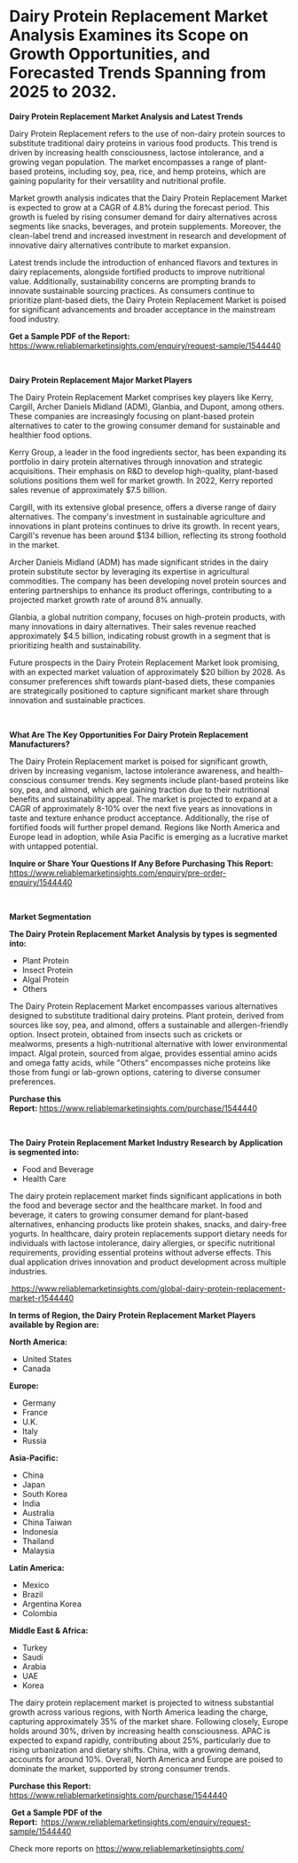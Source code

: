<p><h1>Dairy Protein Replacement Market Analysis Examines its Scope on Growth Opportunities, and Forecasted Trends Spanning from 2025 to 2032.</h1></p><p><strong>Dairy Protein Replacement Market Analysis and Latest Trends</strong></p>
<p><p>Dairy Protein Replacement refers to the use of non-dairy protein sources to substitute traditional dairy proteins in various food products. This trend is driven by increasing health consciousness, lactose intolerance, and a growing vegan population. The market encompasses a range of plant-based proteins, including soy, pea, rice, and hemp proteins, which are gaining popularity for their versatility and nutritional profile.</p><p>Market growth analysis indicates that the Dairy Protein Replacement Market is expected to grow at a CAGR of 4.8% during the forecast period. This growth is fueled by rising consumer demand for dairy alternatives across segments like snacks, beverages, and protein supplements. Moreover, the clean-label trend and increased investment in research and development of innovative dairy alternatives contribute to market expansion.</p><p>Latest trends include the introduction of enhanced flavors and textures in dairy replacements, alongside fortified products to improve nutritional value. Additionally, sustainability concerns are prompting brands to innovate sustainable sourcing practices. As consumers continue to prioritize plant-based diets, the Dairy Protein Replacement Market is poised for significant advancements and broader acceptance in the mainstream food industry.</p></p>
<p><strong>Get a Sample PDF of the Report:&nbsp;</strong> <a href="https://www.reliablemarketinsights.com/enquiry/request-sample/1544440?utm_campaign=2636&utm_medium=2&utm_source=Github&utm_content=ia&utm_term=07042025&utm_id=dairy-protein-replacement">https://www.reliablemarketinsights.com/enquiry/request-sample/1544440</a></p>
<p>&nbsp;</p>
<p><strong>Dairy Protein Replacement Major Market Players</strong></p>
<p><p>The Dairy Protein Replacement Market comprises key players like Kerry, Cargill, Archer Daniels Midland (ADM), Glanbia, and Dupont, among others. These companies are increasingly focusing on plant-based protein alternatives to cater to the growing consumer demand for sustainable and healthier food options.</p><p>Kerry Group, a leader in the food ingredients sector, has been expanding its portfolio in dairy protein alternatives through innovation and strategic acquisitions. Their emphasis on R&D to develop high-quality, plant-based solutions positions them well for market growth. In 2022, Kerry reported sales revenue of approximately $7.5 billion.</p><p>Cargill, with its extensive global presence, offers a diverse range of dairy alternatives. The company's investment in sustainable agriculture and innovations in plant proteins continues to drive its growth. In recent years, Cargill's revenue has been around $134 billion, reflecting its strong foothold in the market.</p><p>Archer Daniels Midland (ADM) has made significant strides in the dairy protein substitute sector by leveraging its expertise in agricultural commodities. The company has been developing novel protein sources and entering partnerships to enhance its product offerings, contributing to a projected market growth rate of around 8% annually.</p><p>Glanbia, a global nutrition company, focuses on high-protein products, with many innovations in dairy alternatives. Their sales revenue reached approximately $4.5 billion, indicating robust growth in a segment that is prioritizing health and sustainability.</p><p>Future prospects in the Dairy Protein Replacement Market look promising, with an expected market valuation of approximately $20 billion by 2028. As consumer preferences shift towards plant-based diets, these companies are strategically positioned to capture significant market share through innovation and sustainable practices.</p></p>
<p>&nbsp;</p>
<p><strong>What Are The Key Opportunities For Dairy Protein Replacement Manufacturers?</strong></p>
<p><p>The Dairy Protein Replacement market is poised for significant growth, driven by increasing veganism, lactose intolerance awareness, and health-conscious consumer trends. Key segments include plant-based proteins like soy, pea, and almond, which are gaining traction due to their nutritional benefits and sustainability appeal. The market is projected to expand at a CAGR of approximately 8-10% over the next five years as innovations in taste and texture enhance product acceptance. Additionally, the rise of fortified foods will further propel demand. Regions like North America and Europe lead in adoption, while Asia Pacific is emerging as a lucrative market with untapped potential.</p></p>
<p><strong>Inquire or Share Your Questions If Any Before Purchasing This Report:</strong> <a href="https://www.reliablemarketinsights.com/enquiry/pre-order-enquiry/1544440?utm_campaign=2636&utm_medium=2&utm_source=Github&utm_content=ia&utm_term=07042025&utm_id=dairy-protein-replacement">https://www.reliablemarketinsights.com/enquiry/pre-order-enquiry/1544440</a></p>
<p>&nbsp;</p>
<p><strong>Market Segmentation</strong></p>
<p><strong>The Dairy Protein Replacement Market Analysis by types is segmented into:</strong></p>
<p><ul><li>Plant Protein</li><li>Insect Protein</li><li>Algal Protein</li><li>Others</li></ul></p>
<p><p>The Dairy Protein Replacement Market encompasses various alternatives designed to substitute traditional dairy proteins. Plant protein, derived from sources like soy, pea, and almond, offers a sustainable and allergen-friendly option. Insect protein, obtained from insects such as crickets or mealworms, presents a high-nutritional alternative with lower environmental impact. Algal protein, sourced from algae, provides essential amino acids and omega fatty acids, while "Others" encompasses niche proteins like those from fungi or lab-grown options, catering to diverse consumer preferences.</p></p>
<p><strong>Purchase this Report:&nbsp;</strong><a href="https://www.reliablemarketinsights.com/purchase/1544440?utm_campaign=2636&utm_medium=2&utm_source=Github&utm_content=ia&utm_term=07042025&utm_id=dairy-protein-replacement">https://www.reliablemarketinsights.com/purchase/1544440</a></p>
<p>&nbsp;</p>
<p><strong>The Dairy Protein Replacement Market Industry Research by Application is segmented into:</strong></p>
<p><ul><li>Food and Beverage</li><li>Health Care</li></ul></p>
<p><p>The dairy protein replacement market finds significant applications in both the food and beverage sector and the healthcare market. In food and beverage, it caters to growing consumer demand for plant-based alternatives, enhancing products like protein shakes, snacks, and dairy-free yogurts. In healthcare, dairy protein replacements support dietary needs for individuals with lactose intolerance, dairy allergies, or specific nutritional requirements, providing essential proteins without adverse effects. This dual application drives innovation and product development across multiple industries.</p></p>
<p><a href="https://www.reliablemarketinsights.com/global-dairy-protein-replacement-market-r1544440?utm_campaign=2636&utm_medium=2&utm_source=Github&utm_content=ia&utm_term=07042025&utm_id=dairy-protein-replacement">&nbsp;https://www.reliablemarketinsights.com/global-dairy-protein-replacement-market-r1544440</a></p>
<p><strong>In terms of Region, the Dairy Protein Replacement Market Players available by Region are:</strong></p>
<p>
    <p> <strong> North America: </strong>
        <ul>
            <li>United States</li>
            <li>Canada</li>
        </ul>
        </p> 
    <p> <strong> Europe: </strong>
        <ul>
            <li>Germany</li>
            <li>France</li>
            <li>U.K.</li>
            <li>Italy</li>
            <li>Russia</li>
        </ul>
        </p> 
    <p> <strong> Asia-Pacific: </strong>
        <ul>
            <li>China</li>
            <li>Japan</li>
            <li>South Korea</li>
            <li>India</li>
            <li>Australia</li>
            <li>China Taiwan</li>
            <li>Indonesia</li>
            <li>Thailand</li>
            <li>Malaysia</li>
        </ul>
        </p> 
    <p> <strong> Latin America: </strong>
        <ul>
            <li>Mexico</li>
            <li>Brazil</li>
            <li>Argentina Korea</li>
            <li>Colombia</li>
        </ul>
        </p> 
    <p> <strong> Middle East & Africa: </strong>
        <ul>
            <li>Turkey</li>
            <li>Saudi</li>
            <li>Arabia</li>
            <li>UAE</li>
            <li>Korea</li>
        </ul>
    </p>
    </p>
<p><p>The dairy protein replacement market is projected to witness substantial growth across various regions, with North America leading the charge, capturing approximately 35% of the market share. Following closely, Europe holds around 30%, driven by increasing health consciousness. APAC is expected to expand rapidly, contributing about 25%, particularly due to rising urbanization and dietary shifts. China, with a growing demand, accounts for around 10%. Overall, North America and Europe are poised to dominate the market, supported by strong consumer trends.</p></p>
<p><strong>Purchase this Report: </strong><a href="https://www.reliablemarketinsights.com/purchase/1544440?utm_campaign=2636&utm_medium=2&utm_source=Github&utm_content=ia&utm_term=07042025&utm_id=dairy-protein-replacement">https://www.reliablemarketinsights.com/purchase/1544440</a></p>
<p>&nbsp;<strong>Get a Sample PDF of the Report:&nbsp;&nbsp;</strong><a href="https://www.reliablemarketinsights.com/enquiry/request-sample/1544440?utm_campaign=2636&utm_medium=2&utm_source=Github&utm_content=ia&utm_term=07042025&utm_id=dairy-protein-replacement">https://www.reliablemarketinsights.com/enquiry/request-sample/1544440</a></p>
<p><strong></strong></p>
<p>Check more reports on <a href="https://www.reliablemarketinsights.com/?utm_campaign=2636&utm_medium=2&utm_source=Github&utm_content=ia&utm_term=07042025&utm_id=dairy-protein-replacement">https://www.reliablemarketinsights.com/</a></p>